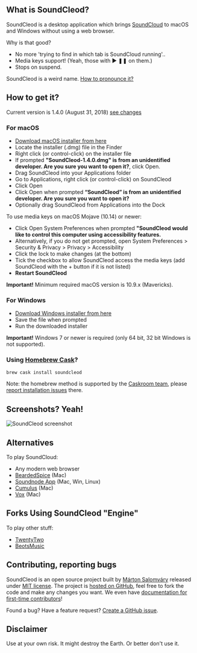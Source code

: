 ## What is SoundCleod?

SoundCleod is a desktop application which brings
[SoundCloud](http://soundcloud.com) to macOS and Windows without using a web
browser.

Why is that good?

- No more 'trying to find in which tab is SoundCloud running'..
- Media keys support! (Yeah, those with ▶ ❚❚ on them.)
- Stops on suspend.

SoundCleod is a weird name. [How to pronounce it?](https://soundcloud.com/senart/soundcleod)

## How to get it?

Current version is 1.4.0 (August 31, 2018) [see changes](https://github.com/salomvary/soundcleod/blob/master/CHANGELOG.md)

### For macOS

- [Download macOS installer from
  here](https://github.com/salomvary/soundcleod/releases/download/v1.4.0/soundcleod-1.4.0.dmg)
- Locate the installer (.dmg) file in the Finder
- Right click (or control-click) on the installer file
- If prompted **"SoundCleod-1.4.0.dmg" is from an unidentified developer. Are you sure you want to open it?**,
  click Open.
- Drag SoundCleod into your Applications folder
- Go to Applications, right click (or control-click) on SoundCleod
- Click Open
- Click Open when prompted **“SoundCleod” is from an unidentified developer. Are you sure you want to open it?**
- Optionally drag SoundCleod from Applications into the Dock

To use media keys on macOS Mojave (10.14) or newer:

- Click Open System Preferences when prompted **"SoundCleod would like to control this computer using accessibility features.**
- Alternatively, if you do not get prompted, open System Preferences > Security & Privacy > Privacy > Accessibility
- Click the lock to make changes (at the bottom)
- Tick the checkbox to allow SoundCleod access the media keys (add SoundCleod with the + button if it is not listed)
- **Restart SoundCleod**

**Important!** Minimum required macOS version is 10.9.x (Mavericks).

### For Windows

- [Download Windows installer from
  here](https://github.com/salomvary/soundcleod/releases/download/v1.4.0/soundcleod-Setup-1.4.0.exe)
- Save the file when prompted
- Run the downloaded installer

**Important!** Windows 7 or newer is required (only 64 bit, 32 bit Windows is not supported).

### Using [Homebrew Cask](https://formulae.brew.sh/cask/)?

```sh
brew cask install soundcleod
```

Note: the homebrew method is supported by the [Caskroom team](https://github.com/caskroom/homebrew-cask), please [report installation issues](https://github.com/caskroom/homebrew-cask#reporting-bugs) there.

## Screenshots? Yeah!

![SoundCleod screenshot](https://raw.github.com/salomvary/soundcleod/master/screenshot.png)

## Alternatives

To play SoundCloud:

- Any modern web browser
- [BeardedSpice](https://github.com/beardedspice/beardedspice) (Mac)
- [Soundnode App](http://www.soundnodeapp.com/) (Mac, Win, Linux)
- [Cumulus](https://github.com/gillesdemey/Cumulus) (Mac)
- [Vox](http://coppertino.com/) (Mac)

## Forks Using SoundCleod "Engine"

To play other stuff:

- [TwentyTwo](https://github.com/marcw/twentytwo)
- [BeotsMusic](http://beotsmusic.kiding.net/)

## Contributing, reporting bugs

SoundCleod is an open source project built by [Márton
Salomváry](https://twitter.com/salomvary) released under [MIT
license](https://github.com/salomvary/soundcleod/blob/master/LICENSE). The
project is [hosted on GitHub](https://github.com/salomvary/soundcleod), feel
free to fork the code and make any changes you want. We even have [documentation
for first-time contributors](https://github.com/salomvary/soundcleod/blob/master/CONTRIBUTING.md)!

Found a bug? Have a feature request? [Create a GitHub
issue](https://github.com/salomvary/soundcleod/issues).

## Disclaimer

Use at your own risk. It might destroy the Earth. Or better don't use
it.
